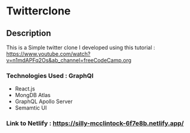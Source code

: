 # Twitterclone

## Description
  
  This is a Simple twitter clone I developed using this tutorial : https://www.youtube.com/watch?v=n1mdAPFq2Os&ab_channel=freeCodeCamp.org

### Technologies Used : GraphQl 

* React.js
* MongDB Atlas
* GraphQL Apollo Server
* Semamtic UI
 
### Link to Netlify : https://silly-mcclintock-6f7e8b.netlify.app/

